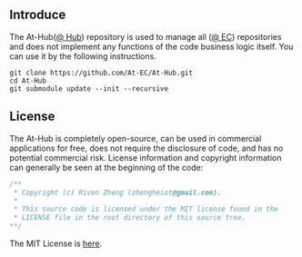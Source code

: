 ## Introduce

The At-Hub([@ Hub](https://github.com/At-EC/At-Hub)) repository is used to manage all ([@ EC](https://github.com/At-EC)) repositories and does not implement any functions of the code business logic itself. You can use it by the following instructions.

```shell
git clone https://github.com/At-EC/At-Hub.git
cd At-Hub
git submodule update --init --recursive
```

## License

The At-Hub is completely open-source, can be used in commercial applications for free, does not require the disclosure of code, and has no potential commercial risk. License information and copyright information can generally be seen at the beginning of the code:

```c
/**
 * Copyright (c) Riven Zheng (zhengheiot@gmail.com).
 *
 * This source code is licensed under the MIT license found in the
 * LICENSE file in the root directory of this source tree.
**/
```

The MIT License is [here](./LICENSE).
